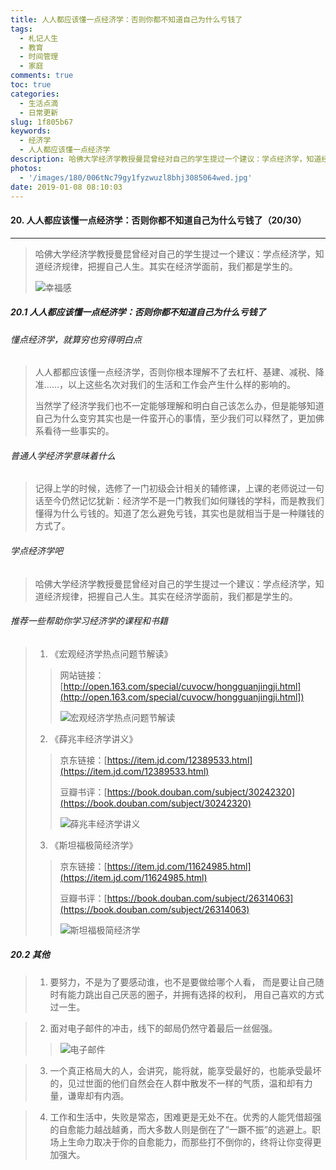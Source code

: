 ```yaml
---
title: 人人都应该懂一点经济学：否则你都不知道自己为什么亏钱了
tags:
  - 札记人生
  - 教育
  - 时间管理
  - 家庭
comments: true
toc: true
categories:
  - 生活点滴
  - 日常更新
slug: 1f805b67
keywords:
  - 经济学
  - 人人都应该懂一点经济学
description: 哈佛大学经济学教授曼昆曾经对自己的学生提过一个建议：学点经济学，知道经济规律，把握自己人生。其实在经济学面前，我们都是学生的。
photos:
  - '/images/180/006tNc79gy1fyzwuzl8bhj3085064wed.jpg'
date: 2019-01-08 08:10:03
---
```

<script type="text/javascript" src="/assets/js/dist/bai.js"></script>

#### 20. 人人都应该懂一点经济学：否则你都不知道自己为什么亏钱了（20/30）
---
> 哈佛大学经济学教授曼昆曾经对自己的学生提过一个建议：学点经济学，知道经济规律，把握自己人生。其实在经济学面前，我们都是学生的。
>
> ![幸福感](/images/180/006tNc79gy1fyzwtzja3aj30c8096jrk.jpg)

##### 20.1 人人都应该懂一点经济学：否则你都不知道自己为什么亏钱了

###### 懂点经济学，就算穷也穷得明白点
> 人人都都应该懂一点经济学，否则你根本理解不了去杠杆、基建、减税、降准……，以上这些名次对我们的生活和工作会产生什么样的影响的。
>
> 当然学了经济学我们也不一定能够理解和明白自己该怎么办，但是能够知道自己为什么变穷其实也是一件蛮开心的事情，至少我们可以释然了，更加佛系看待一些事实的。

###### 普通人学经济学意味着什么
> 记得上学的时候，选修了一门初级会计相关的辅修课，上课的老师说过一句话至今仍然记忆犹新：经济学不是一门教我们如何赚钱的学科，而是教我们懂得为什么亏钱的。知道了怎么避免亏钱，其实也是就相当于是一种赚钱的方式了。

###### 学点经济学吧
> 哈佛大学经济学教授曼昆曾经对自己的学生提过一个建议：学点经济学，知道经济规律，把握自己人生。其实在经济学面前，我们都是学生的。

###### 推荐一些帮助你学习经济学的课程和书籍
> 1. 《宏观经济学热点问题节解读》
>> 网站链接：[http://open.163.com/special/cuvocw/hongguanjingji.html](http://open.163.com/special/cuvocw/hongguanjingji.html])
>>
>> ![宏观经济学热点问题节解读](/images/180/006tNc79gy1fyzwehctemj30ts0cydgl.jpg)
>
> 2. 《薛兆丰经济学讲义》
>>
>> 京东链接：[https://item.jd.com/12389533.html](https://item.jd.com/12389533.html)
>>
>> 豆瓣书评：[https://book.douban.com/subject/30242320](https://book.douban.com/subject/30242320)
>>
>> ![薛兆丰经济学讲义](/images/180/006tNc79gy1fyzwhk5df4j30go0gowew.jpg)
>
> 3. 《斯坦福极简经济学》
>>
>> 京东链接：[https://item.jd.com/11624985.html](https://item.jd.com/11624985.html)
>>
>> 豆瓣书评：[https://book.douban.com/subject/26314063](https://book.douban.com/subject/26314063)
>>
>> ![斯坦福极简经济学](/images/180/006tNc79gy1fyzwjgpf4wj30u019ggoi.jpg)

##### 20.2 其他
> 1. 要努力，不是为了要感动谁，也不是要做给哪个人看， 而是要让自己随时有能力跳出自己厌恶的圈子，并拥有选择的权利， 用自己喜欢的方式过一生。

> 2. 面对电子邮件的冲击，线下的邮局仍然守着最后一丝倔强。
>>
>> ![电子邮件](/images/180/006tNc79gy1fyzwr8esusj30c40gqdhe.jpg)

> 3. 一个真正格局大的人，会讲究，能将就，能享受最好的，也能承受最坏的，见过世面的他们自然会在人群中散发不一样的气质，温和却有力量，谦卑却有内涵。

> 4. 工作和生活中，失败是常态，困难更是无处不在。优秀的人能凭借超强的自愈能力越战越勇，而大多数人则是倒在了“一蹶不振”的逃避上。职场上生命力取决于你的自愈能力，而那些打不倒你的，终将让你变得更加强大。
